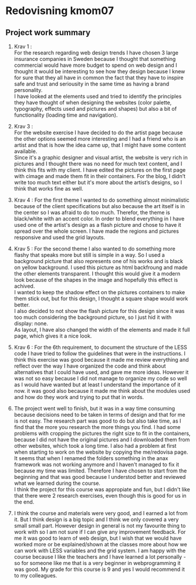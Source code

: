 ---
---
Redovisning kmom07
=========================

Project work summary
-------------------------

1. Krav 1 :  
For the research regarding web design trends I have chosen 3 large insurance companies in Sweden because I thought that something commercial would have more budget to spend on web design and I thought it would be interesting to see how they design because I knew for sure that they all have in common the fact that they have to inspire safe and trust and seriousity in the same time as having a brand personality.  
I have looked at the elements used and tried to identify the principles they have thought of when designing the websites  (color palette, typography, effects used and pictures and shapes) but also a bit of functionality (loading time and navigation).

2. Krav 3 :  
For the website exercise I have decided to do the artist page because the other options seemed more interesting and I had a friend who is an artist and that is how the idea came up, that I might have some content available.  
Since it's a graphic designer and visual artist, the website is very rich in pictures and I thought there was no need for much text content, and I think this fits with my client. 
I have edited the pictures on the first page with cimage and made them fit in their containers.
For the blog, I didn’t write too much text either but it's more about the artist’s designs, so I think that works fine as well.  

3. Krav 4 :
For the first theme I wanted to do something almost minimalistic because of the client specifications but also because the art itself is in the center so I was afraid to do too much. Therefor, the theme is black/white with an accent color.
In order to blend everything in I have used one of the artist's design as a flash picture and chose to have it spread over the whole screen.
I have made the regions and pictures responsive and used the grid layouts.


4. Krav 5 :
For the second theme I also wanted to do something more flashy that speaks more but still is simple in a way. 
So I used a background picture that also represents one of his works and is black on yellow background. I used this picture as html backfroung and made the other elements transparent. I thought this would give it a modern look because of the shapes in the image and hopefully this effect is achived.  
I wanted to keep the shadow effect on the pictures containers to make them stick out, but for this design, I thought a square shape would work better.  
I also decided to not show the flash picture for this design since it was too much considering the background picture, so I just hid it with display: none.  
As layout, I have also changed the width of the elements and made it full page, which gives it a nice look.


4. Krav 6 :
For the 6th requirement, to document the structure of the LESS code I have tried to follow the guidelines that were in the instructions.
I think this exercise was good because it made me review everything and reflect over the way I have organized the code and think about alternatives that I could have used, and gave me more ideas. 
However it was not so easy because I did not manage to organize my code so well as I would have wanted but at least I understand the importance of it now. it was good also because it made me think about the modules used and how do they work and trying to put that in words.


5. The project went well to finish, but it was in a way time consuming because decisions need to be taken in terms of design and that for me is not easy. 
The research part was good to do but also take time, as I find that the more you research the more things you find.
I had some problems with cropping the pictures the right size to fit in the containers, because I did not have the original pictures and I downloaded them from other websites, which took a long time.
I also had a problem at first when starting to work on the website by copying the me/redovisa page. It seems that when I renamed the folders something in the anax framework was not working anymore and I haven't managed to fix it because my time was limited.
Therefore I have chosen to start from the beginning and that was good because I understod better and reviewed what we learned during the course.  
I think the project for this course was appropiate and fun, but I didn't like that there were 2 research exercises, even though this is good for us in the end.

6. I think the course and materials were very good, and I earned a lot from it. 
But I think design is a big topic and I think we only covered a very small small part.
However design in general is not my favourite thing to work with so I am not sure if I can give any improvement feedback. For me it was good to learn of web design, but I wish that we would have worked more or be explained/shown at the classes more about how we can work with LESS variables and the grid system.
I am happy with the course because I like the teachers and I have learned a lot personally - so for someone like me that is a very beginner in webprogramming it was good.
My grade for this course is 9 and yes I would recommend it to my colleagues.
